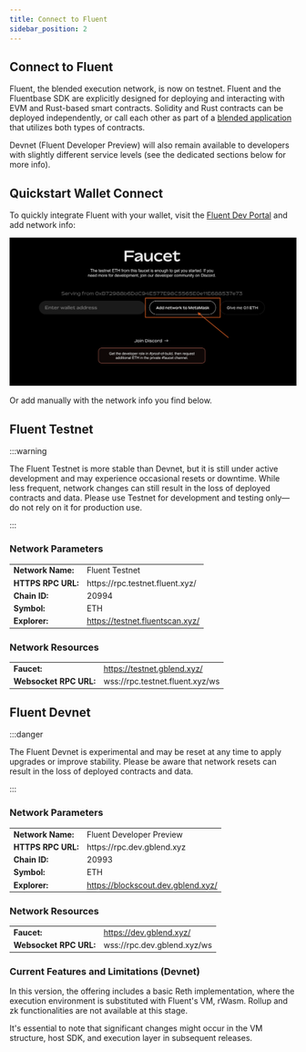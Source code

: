 ```yaml
---
title: Connect to Fluent 
sidebar_position: 2
---
```

Connect to Fluent
---

Fluent, the blended execution network, is now on testnet. Fluent and the Fluentbase SDK are explicitly designed for deploying and interacting with EVM and Rust-based smart contracts. Solidity and Rust contracts can be deployed independently, or call each other as part of a [blended application](./developer-guides/building-a-blended-app/README.md) that utilizes both types of contracts.

Devnet (Fluent Developer Preview) will also remain available to developers with slightly different service levels (see the dedicated sections below for more info).

## Quickstart Wallet Connect

To quickly integrate Fluent with your wallet, visit the [Fluent Dev Portal](https://testnet.gblend.xyz) and add network info:

![Connect your wallet](../static/img/add-wallet.png)

Or add manually with the network info you find below.

<!-- To quickly integrate Fluent with your wallet, use one of these 1-click options:

<table data-column-title-hidden data-view="cards">
    <tbody>
        <tr>
            <td>
                <a href="https://chainlist.org/?testnets=true&search=fluent">
                    <strong>Chainlist</strong> 
                    <span>Add network info to your wallet directly from Chainlist.</span>
                </a>
            </td>
            <td>
                <a href="https://testnet.gblend.xyz/">
                    <strong>Fluent Dev Portal</strong>
                    <span>Add network info to your wallet from Fluent dev portal.</span>
                </a>
            </td>
        </tr>
    </tbody>
</table>
<div data-view="cards">
        <a href="https://chainlist.org/?testnets=true&search=fluent">
            <strong>Chainlist</strong> 
            <span>Add network info to your wallet directly from Chainlist.</span>
        </a>
        <a href="https://testnet.gblend.xyz/">
            <strong>Fluent Dev Portal</strong>
            <span>Add network info to your wallet from Fluent dev portal.</span>
        </a>
</div> -->

## Fluent Testnet

:::warning

The Fluent Testnet is more stable than Devnet, but it is still under active development and may experience occasional resets or downtime. While less frequent, network changes can still result in the loss of deployed contracts and data. Please use Testnet for development and testing only—do not rely on it for production use.

:::

### Network Parameters

<table><tbody><tr><td><strong class="row-name">Network Name:</strong></td><td>Fluent Testnet</td></tr>
<tr><td><strong class="row-name">HTTPS RPC URL:</strong></td><td>https://rpc.testnet.fluent.xyz/</td></tr>
<tr><td><strong class="row-name">Chain ID:</strong></td><td>20994</td></tr>
<tr><td><strong class="row-name">Symbol:</strong></td><td>ETH</td></tr>
<tr><td><strong class="row-name">Explorer:</strong></td><td><a href="https://testnet.fluentscan.xyz/">https://testnet.fluentscan.xyz/</a></td></tr></tbody></table>

### Network Resources

<table>
<tbody><tr><td><strong class="row-name">Faucet:</strong></td><td><a href="https://testnet.gblend.xyz/"> https://testnet.gblend.xyz/</a></td></tr>
<tr><td><strong class="row-name">Websocket RPC URL:</strong></td><td>wss://rpc.testnet.fluent.xyz/ws</td></tr></tbody>
</table>

## Fluent Devnet

:::danger

The Fluent Devnet is experimental and may be reset at any time to apply upgrades or improve stability. Please be aware that network resets can result in the loss of deployed contracts and data.

:::

### Network Parameters

<table><tbody><tr><td><strong class="row-name">Network Name:</strong></td><td>Fluent Developer Preview</td></tr>
<tr><td><strong class="row-name">HTTPS RPC URL:</strong></td><td>https://rpc.dev.gblend.xyz</td></tr>
<tr><td><strong class="row-name">Chain ID:</strong></td><td>20993</td></tr>
<tr><td><strong class="row-name">Symbol:</strong></td><td>ETH</td></tr>
<tr><td><strong class="row-name">Explorer:</strong></td><td><a href="https://blockscout.dev.gblend.xyz/">https://blockscout.dev.gblend.xyz/</a></td></tr></tbody></table>

### Network Resources

<table>
<tbody><tr><td><strong class="row-name">Faucet:</strong></td><td><a href="https://dev.gblend.xyz/">https://dev.gblend.xyz/</a></td></tr>
<tr><td><strong class="row-name">Websocket RPC URL:</strong></td><td>wss://rpc.dev.gblend.xyz/ws</td></tr></tbody>
</table>

### Current Features and Limitations (Devnet)

In this version, the offering includes a basic Reth implementation, where the execution environment is substituted with Fluent's VM, rWasm. Rollup and zk functionalities are not available at this stage.

It's essential to note that significant changes might occur in the VM structure, host SDK, and execution layer in subsequent releases.
